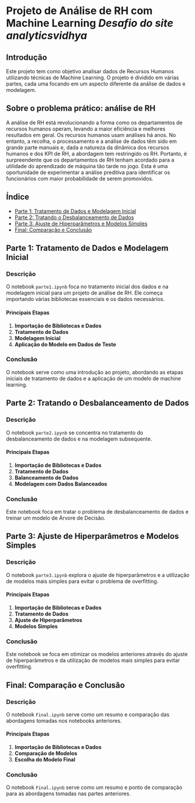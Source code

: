 
# Projeto de Análise de RH com Machine Learning ***Desafio do site analyticsvidhya***

## Introdução

Este projeto tem como objetivo analisar dados de Recursos Humanos utilizando técnicas de Machine Learning. O projeto é dividido em várias partes, cada uma focando em um aspecto diferente da análise de dados e modelagem.

## Sobre o problema prático: análise de RH
A análise de RH está revolucionando a forma como os departamentos de recursos humanos operam, levando a maior eficiência e melhores resultados em geral. Os recursos humanos usam análises há anos. No entanto, a recolha, o processamento e a análise de dados têm sido em grande parte manuais e, dada a natureza da dinâmica dos recursos humanos e dos KPI de RH, a abordagem tem restringido os RH. Portanto, é surpreendente que os departamentos de RH tenham acordado para a utilidade do aprendizado de máquina tão tarde no jogo. Esta é uma oportunidade de experimentar a análise preditiva para identificar os funcionários com maior probabilidade de serem promovidos.

## Índice

- [Parte 1: Tratamento de Dados e Modelagem Inicial](https://github.com/warleyguerra/Analise_RH/blob/main/parte1.ipynb)
- [Parte 2: Tratando o Desbalanceamento de Dados](https://github.com/warleyguerra/Analise_RH/blob/main/parte2.ipynb)
- [Parte 3: Ajuste de Hiperparâmetros e Modelos Simples](https://github.com/warleyguerra/Analise_RH/blob/main/parte3.ipynb)
- [Final: Comparação e Conclusão](https://github.com/warleyguerra/Analise_RH/blob/main/Final.ipynb)

## Parte 1: Tratamento de Dados e Modelagem Inicial

### Descrição

O notebook `parte1.ipynb` foca no tratamento inicial dos dados e na modelagem inicial para um projeto de análise de RH. Ele começa importando várias bibliotecas essenciais e os dados necessários.

#### Principais Etapas

1. **Importação de Bibliotecas e Dados**
2. **Tratamento de Dados**
3. **Modelagem Inicial**
4. **Aplicação do Modelo em Dados de Teste**

### Conclusão

O notebook serve como uma introdução ao projeto, abordando as etapas iniciais de tratamento de dados e a aplicação de um modelo de machine learning.

## Parte 2: Tratando o Desbalanceamento de Dados

### Descrição

O notebook `parte2.ipynb` se concentra no tratamento do desbalanceamento de dados e na modelagem subsequente.

#### Principais Etapas

1. **Importação de Bibliotecas e Dados**
2. **Tratamento de Dados**
3. **Balanceamento de Dados**
4. **Modelagem com Dados Balanceados**

### Conclusão

Este notebook foca em tratar o problema de desbalanceamento de dados e treinar um modelo de Árvore de Decisão.

## Parte 3: Ajuste de Hiperparâmetros e Modelos Simples

### Descrição

O notebook `parte3.ipynb` explora o ajuste de hiperparâmetros e a utilização de modelos mais simples para evitar o problema de overfitting.

#### Principais Etapas

1. **Importação de Bibliotecas e Dados**
2. **Tratamento de Dados**
3. **Ajuste de Hiperparâmetros**
4. **Modelos Simples**

### Conclusão

Este notebook se foca em otimizar os modelos anteriores através do ajuste de hiperparâmetros e da utilização de modelos mais simples para evitar overfitting.

## Final: Comparação e Conclusão

### Descrição

O notebook `Final.ipynb` serve como um resumo e comparação das abordagens tomadas nos notebooks anteriores.

#### Principais Etapas

1. **Importação de Bibliotecas e Dados**
2. **Comparação de Modelos**
3. **Escolha do Modelo Final**

### Conclusão

O notebook `Final.ipynb` serve como um resumo e ponto de comparação para as abordagens tomadas nas partes anteriores.
